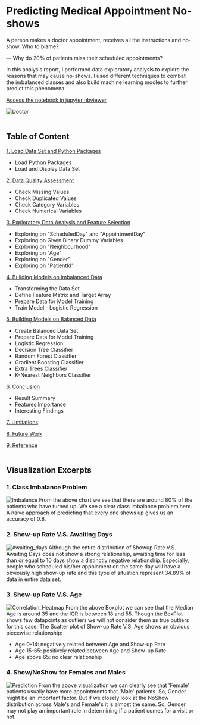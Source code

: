 # **Predicting Medical Appointment No-shows**

A person makes a doctor appointment, receives all the instructions and no-show. Who to blame?

— Why do 20% of patients miss their scheduled appointments?

In this analysis report, I performed data exploratory analysis to explore the reasons that may cause no-shows. I used different techniques to combat the imbalanced classes and also build machine learning modles to further predict this phenomena.

[Access the notebook in jupyter nbviewer](https://nbviewer.jupyter.org/github/shanxingg/ML_Predicting_Appointment_NoShows/blob/master/.ipynb_checkpoints/Medical_Appointment_NoShows-checkpoint.ipynb)<br>

![Doctor](https://www.questionpro.com/blog/wp-content/uploads/2015/07/preguntas_y_respuestas_2.jpg)<br><br>



## **Table of Content**

[1. Load Data Set and Python Packages](https://nbviewer.jupyter.org/github/shanxingg/ML_Predicting_Appointment_NoShows/blob/master/.ipynb_checkpoints/Medical_Appointment_NoShows-checkpoint.ipynb#1)
 - Load Python Packages
 - Load and Display Data Set
 
[2. Data Quality Assessment](https://nbviewer.jupyter.org/github/shanxingg/ML_Predicting_Appointment_NoShows/blob/master/.ipynb_checkpoints/Medical_Appointment_NoShows-checkpoint.ipynb#2)
 - Check Missing Values
 - Check Duplicated Values
 - Check Category Variables
 - Check Numerical Variables

[3. Exploratory Data Analysis and Feature Selection](https://nbviewer.jupyter.org/github/shanxingg/ML_Predicting_Appointment_NoShows/blob/master/.ipynb_checkpoints/Medical_Appointment_NoShows-checkpoint.ipynb#3)
 - Exploring on "ScheduledDay" and "AppointmentDay"
 - Exploring on Given Binary Dummy Variables
 - Exploring on "Neighbourhood"
 - Exploring on "Age"
 - Exploring on "Gender"
 - Exploring on "PatientId"

[4. Building Models on Imbalanced Data](https://nbviewer.jupyter.org/github/shanxingg/ML_Predicting_Appointment_NoShows/blob/master/.ipynb_checkpoints/Medical_Appointment_NoShows-checkpoint.ipynb#4)
 - Transforming the Data Set
 - Define Feature Matrix and Target Array
 - Prepare Data for Model Training
 - Train Model - Logistic Regression

[5. Building Models on Balanced Data](https://nbviewer.jupyter.org/github/shanxingg/ML_Predicting_Appointment_NoShows/blob/master/.ipynb_checkpoints/Medical_Appointment_NoShows-checkpoint.ipynb#5)
 - Create Balanced Data Set
 - Prepare Data for Model Training
 - Logistic Regression
 - Decision Tree Classifier
 - Random Forest Classifier
 - Gradient Boosting Classifier
 - Extra Trees Classifier
 - K-Nearest Neighbors Classifier

[6. Conclusion](https://nbviewer.jupyter.org/github/shanxingg/ML_Predicting_Appointment_NoShows/blob/master/.ipynb_checkpoints/Medical_Appointment_NoShows-checkpoint.ipynb#6)
 - Result Summary
 - Features Importance
 - Interesting Findings

[7. Limitations](https://nbviewer.jupyter.org/github/shanxingg/ML_Predicting_Appointment_NoShows/blob/master/.ipynb_checkpoints/Medical_Appointment_NoShows-checkpoint.ipynb#7)

[8. Future Work](https://nbviewer.jupyter.org/github/shanxingg/ML_Predicting_Appointment_NoShows/blob/master/.ipynb_checkpoints/Medical_Appointment_NoShows-checkpoint.ipynb#8)

[9. Reference](https://nbviewer.jupyter.org/github/shanxingg/ML_Predicting_Appointment_NoShows/blob/master/.ipynb_checkpoints/Medical_Appointment_NoShows-checkpoint.ipynb#9)
<br><br>



## **Visualization Excerpts**

### 1. Class Imbalance Problem

![Imbalance](https://user-images.githubusercontent.com/32560872/37251478-b6496094-24c5-11e8-9993-bceef0e0116f.png)
From the above chart we see that there are around 80% of the patients who have turned up. We see a clear class imbalance problem here. A naive approach of predicting that every one shows up gives us an accuracy of 0.8.<br>

### 2. Show-up Rate V.S. Awaiting Days

![Awaiting_days](https://user-images.githubusercontent.com/32560872/37251502-1cc5de42-24c6-11e8-8ff9-3d9f4e6f8246.png)
Although the entire distribution of Showup Rate V.S. Awaiting Days does not show a strong relationship, awaiting time for less than or equal to 10 days show a distinctly negative relationship. Especially, people who scheduled his/her appoinment on the same day will have a obviously high show-up rate and this type of situation represent 34.89% of data in entire data set.<br>

### 3. Show-up Rate V.S. Age

![Correlation_Heatmap](https://user-images.githubusercontent.com/32560872/37251518-6a03e88e-24c6-11e8-916f-ae39e356b3ac.png)
From the above Boxplot we can see that the Median Age is around 35 and the IQR is between 18 and 55. Though the BoxPlot shows few datapoints as outliers we will not consider them as true outliers for this case.
The Scatter plot of Show-up Rate V.S. Age shows an obvious piecewise relationship:
 - Age 0-14: negatively related between Age and Show-up Rate
 - Age 15-65: positively related between Age and Show-up Rate
 - Age above 65: no clear relationship<br>

### 4. Show/NoShow for Females and Males

![Prediction](https://user-images.githubusercontent.com/32560872/37251541-cce885ea-24c6-11e8-8dfa-40f750e63e59.png)
From the above visualization we can clearly see that 'Female' patients usually have more appointments that 'Male' patients. So, Gender might be an important factor. But if we closely look at the NoShow distribution across Male's and Female's it is almost the same. So, Gender may not play an important role in determining if a patient comes for a visit or not.
